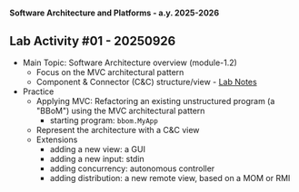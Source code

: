 #### Software Architecture and Platforms - a.y. 2025-2026

## Lab Activity #01 - 20250926  

- Main Topic: Software Architecture overview (module-1.2)
    - Focus on the MVC architectural pattern
    - Component & Connector (C&C) structure/view - [Lab Notes](https://docs.google.com/document/d/1oZprsaZiSVrp5gsNEKnNra0WQ4CWwGY7xwaf7X8YiXg/edit?usp=sharing)
- Practice  
	- Applying MVC: Refactoring an existing unstructured program (a "BBoM") using the MVC architectural pattern
	  - starting program: `bbom.MyApp`
	- Represent the architecture with a C&C view
	- Extensions 
	  - adding a new view: a GUI 
	  - adding a new input: stdin
	  - adding concurrency: autonomous controller
	  - adding distribution: a new remote view, based on a MOM or RMI




		
		
		
		
